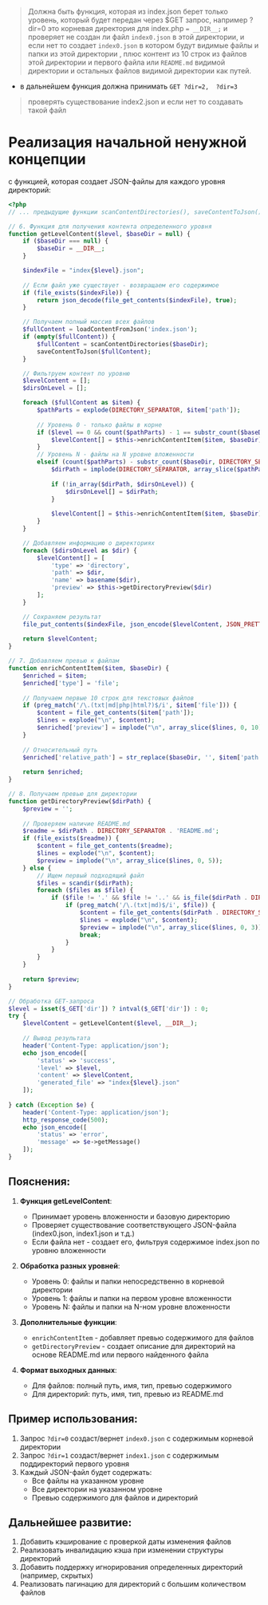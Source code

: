 > Должна быть функция, которая из index.json
> берет только уровень, который будет передан
> через $GET запрос, например ?dir=0 это
> корневая директория для index.php  `= __DIR__;`
> и проверяет не создан ли файл `index0.json`
>  в этой директории, и если нет то  создает `index0.json`
>  в котором будут видимые файлы и папки из этой директории ,
> плюс контент из 10 строк из файлов этой директории
> и первого файла или `README.md` видимой директории
> и остальных файлов видимой директории как путей.
- в дальнейшем функция должна принимать `GET ?dir=2,  ?dir=3`
>  проверять существование index2.json и если нет то создавать такой файл
>
# Реализация начальной ненужной концепции 
с функцией, которая создает JSON-файлы для каждого уровня директорий:

```php
<?php
// ... предыдущие функции scanContentDirectories(), saveContentToJson(), getUniqueDirectories() ...

// 6. Функция для получения контента определенного уровня
function getLevelContent($level, $baseDir = null) {
    if ($baseDir === null) {
        $baseDir = __DIR__;
    }

    $indexFile = "index{$level}.json";
    
    // Если файл уже существует - возвращаем его содержимое
    if (file_exists($indexFile)) {
        return json_decode(file_get_contents($indexFile), true);
    }

    // Получаем полный массив всех файлов
    $fullContent = loadContentFromJson('index.json');
    if (empty($fullContent)) {
        $fullContent = scanContentDirectories($baseDir);
        saveContentToJson($fullContent);
    }

    // Фильтруем контент по уровню
    $levelContent = [];
    $dirsOnLevel = [];

    foreach ($fullContent as $item) {
        $pathParts = explode(DIRECTORY_SEPARATOR, $item['path']);
        
        // Уровень 0 - только файлы в корне
        if ($level == 0 && count($pathParts) - 1 == substr_count($baseDir, DIRECTORY_SEPARATOR)) {
            $levelContent[] = $this->enrichContentItem($item, $baseDir);
        }
        // Уровень N - файлы на N уровне вложенности
        elseif (count($pathParts) - substr_count($baseDir, DIRECTORY_SEPARATOR) == $level + 1) {
            $dirPath = implode(DIRECTORY_SEPARATOR, array_slice($pathParts, 0, -1));
            
            if (!in_array($dirPath, $dirsOnLevel)) {
                $dirsOnLevel[] = $dirPath;
            }
            
            $levelContent[] = $this->enrichContentItem($item, $baseDir);
        }
    }

    // Добавляем информацию о директориях
    foreach ($dirsOnLevel as $dir) {
        $levelContent[] = [
            'type' => 'directory',
            'path' => $dir,
            'name' => basename($dir),
            'preview' => $this->getDirectoryPreview($dir)
        ];
    }

    // Сохраняем результат
    file_put_contents($indexFile, json_encode($levelContent, JSON_PRETTY_PRINT | JSON_UNESCAPED_UNICODE));
    
    return $levelContent;
}

// 7. Добавляем превью к файлам
function enrichContentItem($item, $baseDir) {
    $enriched = $item;
    $enriched['type'] = 'file';
    
    // Получаем первые 10 строк для текстовых файлов
    if (preg_match('/\.(txt|md|php|html?)$/i', $item['file'])) {
        $content = file_get_contents($item['path']);
        $lines = explode("\n", $content);
        $enriched['preview'] = implode("\n", array_slice($lines, 0, 10));
    }
    
    // Относительный путь
    $enriched['relative_path'] = str_replace($baseDir, '', $item['path']);
    
    return $enriched;
}

// 8. Получаем превью для директории
function getDirectoryPreview($dirPath) {
    $preview = '';
    
    // Проверяем наличие README.md
    $readme = $dirPath . DIRECTORY_SEPARATOR . 'README.md';
    if (file_exists($readme)) {
        $content = file_get_contents($readme);
        $lines = explode("\n", $content);
        $preview = implode("\n", array_slice($lines, 0, 5));
    } else {
        // Ищем первый подходящий файл
        $files = scandir($dirPath);
        foreach ($files as $file) {
            if ($file != '.' && $file != '..' && is_file($dirPath . DIRECTORY_SEPARATOR . $file)) {
                if (preg_match('/\.(txt|md)$/i', $file)) {
                    $content = file_get_contents($dirPath . DIRECTORY_SEPARATOR . $file);
                    $lines = explode("\n", $content);
                    $preview = implode("\n", array_slice($lines, 0, 3));
                    break;
                }
            }
        }
    }
    
    return $preview;
}

// Обработка GET-запроса
$level = isset($_GET['dir']) ? intval($_GET['dir']) : 0;
try {
    $levelContent = getLevelContent($level, __DIR__);
    
    // Вывод результата
    header('Content-Type: application/json');
    echo json_encode([
        'status' => 'success',
        'level' => $level,
        'content' => $levelContent,
        'generated_file' => "index{$level}.json"
    ]);
    
} catch (Exception $e) {
    header('Content-Type: application/json');
    http_response_code(500);
    echo json_encode([
        'status' => 'error',
        'message' => $e->getMessage()
    ]);
}
```

## Пояснения:

1. **Функция getLevelContent**:
   - Принимает уровень вложенности и базовую директорию
   - Проверяет существование соответствующего JSON-файла (index0.json, index1.json и т.д.)
   - Если файла нет - создает его, фильтруя содержимое index.json по уровню вложенности

2. **Обработка разных уровней**:
   - Уровень 0: файлы и папки непосредственно в корневой директории
   - Уровень 1: файлы и папки на первом уровне вложенности
   - Уровень N: файлы и папки на N-ном уровне вложенности

3. **Дополнительные функции**:
   - `enrichContentItem` - добавляет превью содержимого для файлов
   - `getDirectoryPreview` - создает описание для директорий на основе README.md или первого найденного файла

4. **Формат выходных данных**:
   - Для файлов: полный путь, имя, тип, превью содержимого
   - Для директорий: путь, имя, тип, превью из README.md

## Пример использования:

1. Запрос `?dir=0` создаст/вернет `index0.json` с содержимым корневой директории
2. Запрос `?dir=1` создаст/вернет `index1.json` с содержимым поддиректорий первого уровня
3. Каждый JSON-файл будет содержать:
   - Все файлы на указанном уровне
   - Все директории на указанном уровне
   - Превью содержимого для файлов и директорий

## Дальнейшее развитие:

1. Добавить кэширование с проверкой даты изменения файлов
2. Реализовать инвалидацию кэша при изменении структуры директорий
3. Добавить поддержку игнорирования определенных директорий (например, скрытых)
4. Реализовать пагинацию для директорий с большим количеством файлов
